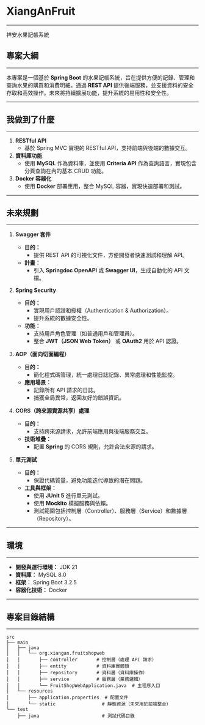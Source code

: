 # **XiangAnFruit**

---

祥安水果記帳系統

## **專案大綱**

---

本專案是一個基於 **Spring Boot** 的水果記帳系統，旨在提供方便的記錄、管理和查詢水果的購買和消費明細。通過 **REST API** 
提供後端服務，並支援資料的安全存取和高效操作。未來將持續擴展功能，提升系統的易用性和安全性。

---

## **我做到了什麼**

---

1. **RESTful API**
    - 基於 Spring MVC 實現的 RESTful API，支持前端與後端的數據交互。
2. **資料庫功能**
    - 使用 **MySQL** 作為資料庫，並使用 **Criteria API** 作為查詢語言，實現包含分頁查詢在內的基本 CRUD 功能。
3. **Docker 容器化**
    - 使用 **Docker** 部署應用，整合 MySQL 容器，實現快速部署和測試。

---

## **未來規劃**

---

1. **Swagger 套件**
    - **目的：**
        - 提供 REST API 的可視化文件，方便開發者快速測試和理解 API。
    - **計畫：**
        - 引入 **Springdoc OpenAPI** 或 **Swagger UI**，生成自動化的 API 文檔。

2. **Spring Security**
    - **目的：**
        - 實現用戶認證和授權（Authentication & Authorization）。
        - 提升系統的數據安全性。
    - **功能：**
        - 支持用戶角色管理（如普通用戶和管理員）。
        - 整合 **JWT（JSON Web Token）** 或 **OAuth2** 用於 API 認證。

3. **AOP（面向切面編程）**
    - **目的：**
        - 簡化程式碼管理，統一處理日誌記錄、異常處理和性能監控。
    - **應用場景：**
        - 記錄所有 API 請求的日誌。
        - 捕獲全局異常，返回友好的錯誤資訊。

4. **CORS（跨來源資源共享）處理**
    - **目的：**
        - 支持跨來源請求，允許前端應用與後端服務交互。
    - **技術堆疊：**
        - 配置 **Spring** 的 CORS 規則，允許合法來源的請求。

5. **單元測試**
    - **目的：**
        - 保證代碼質量，避免功能迭代導致的潛在問題。
    - **工具與框架：**
        - 使用 **JUnit 5** 進行單元測試。
        - 使用 **Mockito** 模擬服務與依賴。
        - 測試範圍包括控制層（Controller）、服務層（Service）和數據層（Repository）。

---

## **環境**

---

- **開發與運行環境：** JDK 21
- **資料庫：** MySQL 8.0
- **框架：** Spring Boot 3.2.5
- **容器化技術：** Docker

---

## **專案目錄結構**

---

```plaintext
src
├── main
│   ├── java
│   │   └── org.xiangan.fruitshopweb
│   │       ├── controller       # 控制層（處理 API 請求）
│   │       ├── entity           # 資料庫實體類
│   │       ├── repository       # 資料層（資料庫操作）
│   │       ├── service          # 服務層（業務邏輯）
│   │       └── FruitShopWebApplication.java  # 主程序入口
│   └── resources
│       ├── application.properties  # 配置文件
│       └── static                 # 靜態資源（未來用於前端整合）
└── test
    ├── java                       # 測試代碼目錄
